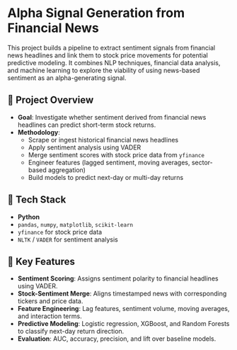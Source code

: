 #  Alpha Signal Generation from Financial News

This project builds a pipeline to extract sentiment signals from financial news headlines and link them to stock price movements for potential predictive modeling. It combines NLP techniques, financial data analysis, and machine learning to explore the viability of using news-based sentiment as an alpha-generating signal.

## 📌 Project Overview

- **Goal**: Investigate whether sentiment derived from financial news headlines can predict short-term stock returns.
- **Methodology**:
  - Scrape or ingest historical financial news headlines
  - Apply sentiment analysis using VADER
  - Merge sentiment scores with stock price data from `yfinance`
  - Engineer features (lagged sentiment, moving averages, sector-based aggregation)
  - Build models to predict next-day or multi-day returns

## 🔧 Tech Stack

- **Python**
- `pandas`, `numpy`, `matplotlib`, `scikit-learn`
- `yfinance` for stock price data
- `NLTK` / `VADER` for sentiment analysis

## 🧩 Key Features

- **Sentiment Scoring**: Assigns sentiment polarity to financial headlines using VADER.
- **Stock-Sentiment Merge**: Aligns timestamped news with corresponding tickers and price data.
- **Feature Engineering**: Lag features, sentiment volume, moving averages, and interaction terms.
- **Predictive Modeling**: Logistic regression, XGBoost, and Random Forests to classify next-day return direction.
- **Evaluation**: AUC, accuracy, precision, and lift over baseline models.
